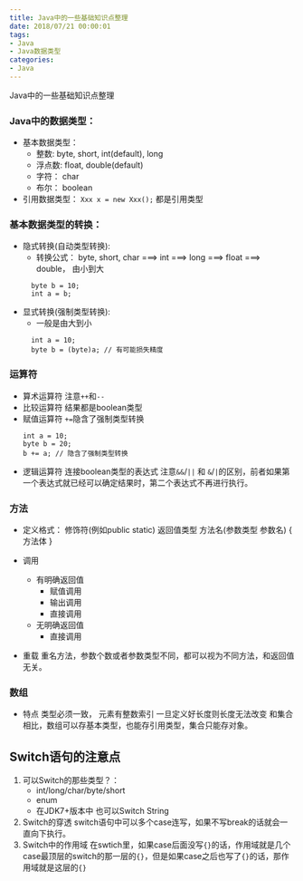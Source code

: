 ```yaml
---
title: Java中的一些基础知识点整理
date: 2018/07/21 00:00:01
tags: 
- Java
- Java数据类型
categories: 
- Java
---
```

Java中的一些基础知识点整理
<!--more-->

### Java中的数据类型：
- 基本数据类型：
    - 整数: byte, short, int(default), long
    - 浮点数: float, double(default)
    - 字符： char
    - 布尔： boolean 
- 引用数据类型：
    `Xxx x = new Xxx();` 都是引用类型

### 基本数据类型的转换：

- 隐式转换(自动类型转换):
    - 转换公式： byte, short, char ===> int ===> long ===> float ===> double， 由小到大
    ```
      byte b = 10;
      int a = b;
    ```
- 显式转换(强制类型转换):
    - 一般是由大到小
    ```
      int a = 10;
      byte b = (byte)a; // 有可能损失精度
    ```


### 运算符

- 算术运算符
    注意`++`和`--`
- 比较运算符
结果都是boolean类型
- 赋值运算符
`+=`隐含了强制类型转换
    ```
    int a = 10;
    byte b = 20;
    b += a; // 隐含了强制类型转换
    ```
- 逻辑运算符
连接boolean类型的表达式
注意`&&`/`||` 和 `&`/`|`的区别，前者如果第一个表达式就已经可以确定结果时，第二个表达式不再进行执行。

### 方法
- 定义格式：
修饰符(例如public static)   返回值类型    方法名(参数类型  参数名) { 方法体 }
- 调用
    - 有明确返回值
        - 赋值调用
        - 输出调用
        - 直接调用
    - 无明确返回值
        - 直接调用

- 重载
重名方法，参数个数或者参数类型不同，都可以视为不同方法，和返回值无关。

### 数组
- 特点
   类型必须一致，
    元素有整数索引
    一旦定义好长度则长度无法改变
    和集合相比，数组可以存基本类型，也能存引用类型，集合只能存对象。

## Switch语句的注意点
1. 可以Switch的那些类型？：
    - int/long/char/byte/short
    -  enum
    - 在JDK7+版本中 也可以Switch String
2. Switch的穿透
switch语句中可以多个case连写，如果不写break的话就会一直向下执行。
3. Switch中的作用域
在swtich里，如果case后面没写`{}`的话，作用域就是几个case最顶层的switch的那一层的`{}`，但是如果case之后也写了`{}`的话，那作用域就是这层的`{}`
